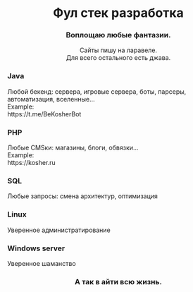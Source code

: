 <h1 align="center">Фул стек разработка</h1>

<h3 align="center">Воплощаю любые фантазии.</h3>
<p align=center>Сайты пишу на ларавеле. <br>
  Для всего остального есть джава. <br>
</p>

<h3>Java</h3>
  Любой бекенд: сервера, игровые сервера, боты, парсеры, автоматизация, вселенные... <br>
  Example: <br>
    https://t.me/BeKosherBot


<h3>PHP</h3>
  Любые CMSки: магазины, блоги, обвязки... <br>
  Example: <br>
  https://kosher.ru


<h3>SQL</h3>
  Любые запросы: смена архитектур, оптимизация <br>
  
<h3>Linux</h3>
  Уверенное администратирование

<h3>Windows server</h3>
  Уверенное шаманство
  
<h3 align="center">А так в айти всю жизнь.</h3>
